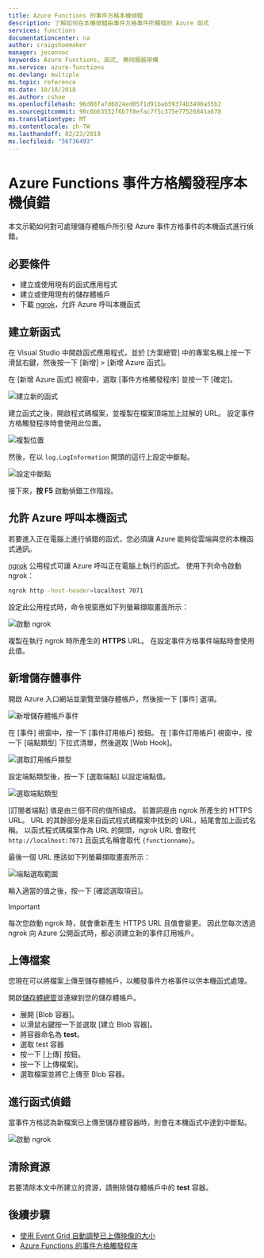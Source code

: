 ```yaml
---
title: Azure Functions 的事件方格本機偵錯
description: 了解如何在本機偵錯由事件方格事件所觸發的 Azure 函式
services: functions
documentationcenter: na
author: craigshoemaker
manager: jeconnoc
keywords: Azure Functions, 函式, 無伺服器架構
ms.service: azure-functions
ms.devlang: multiple
ms.topic: reference
ms.date: 10/18/2018
ms.author: cshoe
ms.openlocfilehash: 96d88fafd6824ed85f1d91bab59374b3490a55b2
ms.sourcegitcommit: 90c6b63552f6b7f8efac7f5c375e77526841a678
ms.translationtype: MT
ms.contentlocale: zh-TW
ms.lasthandoff: 02/23/2019
ms.locfileid: "56736493"
---
```

# <a name="azure-function-event-grid-trigger-local-debugging"></a>Azure Functions 事件方格觸發程序本機偵錯

本文示範如何對可處理儲存體帳戶所引發 Azure 事件方格事件的本機函式進行偵錯。 

## <a name="prerequisites"></a>必要條件

- 建立或使用現有的函式應用程式
- 建立或使用現有的儲存體帳戶
- 下載 [ngrok](https://ngrok.com/)，允許 Azure 呼叫本機函式

## <a name="create-a-new-function"></a>建立新函式

在 Visual Studio 中開啟函式應用程式，並於 [方案總管] 中的專案名稱上按一下滑鼠右鍵，然後按一下 [新增] > [新增 Azure 函式]。

在 [新增 Azure 函式] 視窗中，選取 [事件方格觸發程序] 並按一下 [確定]。

![建立新的函式](./media/functions-debug-event-grid-trigger-local/functions-debug-event-grid-trigger-local-add-function.png)

建立函式之後，開啟程式碼檔案，並複製在檔案頂端加上註解的 URL。 設定事件方格觸發程序時會使用此位置。

![複製位置](./media/functions-debug-event-grid-trigger-local/functions-debug-event-grid-trigger-local-copy-location.png)

然後，在以 `log.LogInformation` 開頭的這行上設定中斷點。

![設定中斷點](./media/functions-debug-event-grid-trigger-local/functions-debug-event-grid-trigger-local-set-breakpoint.png)


接下來，**按 F5** 啟動偵錯工作階段。

## <a name="allow-azure-to-call-your-local-function"></a>允許 Azure 呼叫本機函式

若要進入正在電腦上進行偵錯的函式，您必須讓 Azure 能夠從雲端與您的本機函式通訊。

[ngrok](https://ngrok.com/) 公用程式可讓 Azure 呼叫正在電腦上執行的函式。 使用下列命令啟動 ngrok：

```bash
ngrok http -host-header=localhost 7071
```
設定此公用程式時，命令視窗應如下列螢幕擷取畫面所示：

![啟動 ngrok](./media/functions-debug-event-grid-trigger-local/functions-debug-event-grid-trigger-local-ngrok.png)

複製在執行 ngrok 時所產生的 **HTTPS** URL。 在設定事件方格事件端點時會使用此值。

## <a name="add-a-storage-event"></a>新增儲存體事件

開啟 Azure 入口網站並瀏覽至儲存體帳戶，然後按一下 [事件] 選項。

![新增儲存體帳戶事件](./media/functions-debug-event-grid-trigger-local/functions-debug-event-grid-trigger-local-add-event.png)

在 [事件] 視窗中，按一下 [事件訂用帳戶] 按鈕。 在 [事件訂用帳戶] 視窗中，按一下 [端點類型] 下拉式清單，然後選取 [Web Hook]。

![選取訂用帳戶類型](./media/functions-debug-event-grid-trigger-local/functions-debug-event-grid-trigger-local-event-subscription-type.png)

設定端點類型後，按一下 [選取端點] 以設定端點值。

![選取端點類型](./media/functions-debug-event-grid-trigger-local/functions-debug-event-grid-trigger-local-event-subscription-endpoint.png)

[訂閱者端點] 值是由三個不同的值所組成。 前置詞是由 ngrok 所產生的 HTTPS URL。 URL 的其餘部分是來自函式程式碼檔案中找到的 URL，結尾會加上函式名稱。 以函式程式碼檔案作為 URL 的開頭，ngrok URL 會取代 `http://localhost:7071` 且函式名稱會取代 `{functionname}`。

最後一個 URL 應該如下列螢幕擷取畫面所示：

![端點選取範圍](./media/functions-debug-event-grid-trigger-local/functions-debug-event-grid-trigger-local-event-subscription-endpoint-selection.png)

輸入適當的值之後，按一下 [確認選取項目]。

> [!IMPORTANT]
> 每次您啟動 ngrok 時，就會重新產生 HTTPS URL 且值會變更。 因此您每次透過 ngrok 向 Azure 公開函式時，都必須建立新的事件訂用帳戶。

## <a name="upload-a-file"></a>上傳檔案

您現在可以將檔案上傳至儲存體帳戶，以觸發事件方格事件以供本機函式處理。 

開啟[儲存體總管](https://azure.microsoft.com/features/storage-explorer/)並連線到您的儲存體帳戶。 

- 展開 [Blob 容器]。 
- 以滑鼠右鍵按一下並選取 [建立 Blob 容器]。
- 將容器命名為 **test**。
- 選取 test 容器
- 按一下 [上傳]  按鈕。
- 按一下 [上傳檔案]。
- 選取檔案並將它上傳至 Blob 容器。

## <a name="debug-the-function"></a>進行函式偵錯

當事件方格認為新檔案已上傳至儲存體容器時，則會在本機函式中達到中斷點。

![啟動 ngrok](./media/functions-debug-event-grid-trigger-local/functions-debug-event-grid-trigger-local-breakpoint.png)

## <a name="clean-up-resources"></a>清除資源

若要清除本文中所建立的資源，請刪除儲存體帳戶中的 **test** 容器。

## <a name="next-steps"></a>後續步驟

- [使用 Event Grid 自動調整已上傳映像的大小](../event-grid/resize-images-on-storage-blob-upload-event.md)
- [Azure Functions 的事件方格觸發程序](./functions-bindings-event-grid.md)
